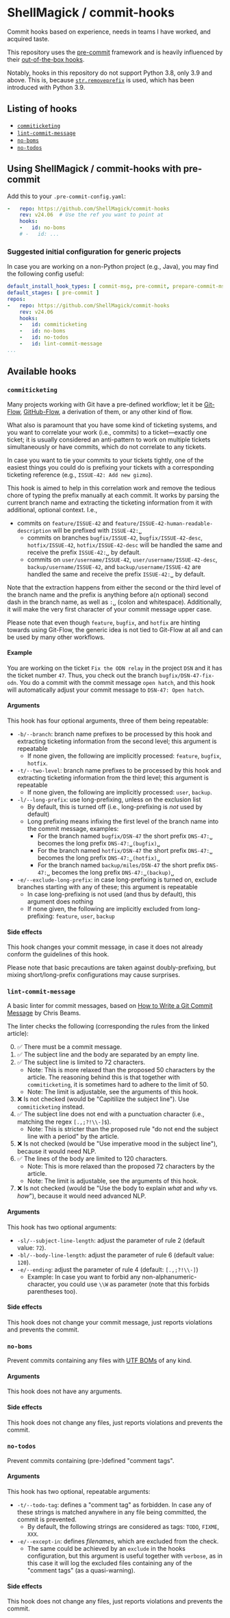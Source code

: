 # ShellMagick / commit-hooks

Commit hooks based on experience, needs in teams I have worked, and acquired taste.

This repository uses the [pre-commit](https://pre-commit.com/) framework
and is heavily influenced by their [out-of-the-box hooks](https://github.com/pre-commit/pre-commit-hooks/).

Notably, hooks in this repository do not support Python 3.8, only 3.9 and above.
This is, because [`str.removeprefix`](https://docs.python.org/3.9/library/stdtypes.html#str.removeprefix) is used,
which has been introduced with Python 3.9.

## Listing of hooks

* [`commiticketing`](#commiticketing)
* [`lint-commit-message`](#lint-commit-message)
* [`no-boms`](#no-boms)
* [`no-todos`](#no-todos)

## Using ShellMagick / commit-hooks with pre-commit

Add this to your `.pre-commit-config.yaml`:

```yaml
-   repo: https://github.com/ShellMagick/commit-hooks
    rev: v24.06  # Use the ref you want to point at
    hooks:
    -   id: no-boms
    # -   id: ...
```

### Suggested initial configuration for generic projects

In case you are working on a non-Python project (e.g., Java), you may find the following config useful:

```yaml
default_install_hook_types: [ commit-msg, pre-commit, prepare-commit-msg ]
default_stages: [ pre-commit ]
repos:
-   repo: https://github.com/ShellMagick/commit-hooks
    rev: v24.06
    hooks:
    -   id: commiticketing
    -   id: no-boms
    -   id: no-todos
    -   id: lint-commit-message
...
```

## Available hooks

### `commiticketing`

Many projects working with Git have a pre-defined workflow; let it be
[Git-Flow](https://nvie.com/posts/a-successful-git-branching-model/),
[GitHub-Flow](https://docs.github.com/de/get-started/using-github/github-flow),
a derivation of them, or any other kind of flow.

What also is paramount that you have some kind of ticketing systems, and you want to correlate your work (i.e., commits)
to a ticket—exactly one ticket; it is usually considered an anti-pattern to work on multiple tickets simultaneously or
have commits, which do not correlate to any tickets.

In case you want to tie your commits to your tickets tightly, one
of the easiest things you could do is prefixing your tickets with a corresponding ticketing reference
(e.g., `ISSUE-42: Add new gizmo`).

This hook is aimed to help in this correlation work and remove the tedious chore of typing the prefix manually at each
commit. It works by parsing the current branch name and extracting the ticketing information from it with additional,
optional context. I.e.,

* commits on `feature/ISSUE-42` and `feature/ISSUE-42-human-readable-description` will be prefixed with `ISSUE-42:␣`
  * commits on branches `bugfix/ISSUE-42`, `bugfix/ISSUE-42-desc`, `hotfix/ISSUE-42`, `hotfix/ISSUE-42-desc` will be
    handled the same and receive the prefix `ISSUE-42:␣` by default.
  * commits on `user/username/ISSUE-42`, `user/username/ISSUE-42-desc`, `backup/username/ISSUE-42`,
    and `backup/username/ISSUE-42` are handled the same and receive the prefix `ISSUE-42:␣` by default.

Note that the extraction happens from either the second or the third level of the branch name and the prefix is anything
before a(n optional) second dash in the branch name, as well as `:␣` (colon and whitespace). Additionally, it will make
the very first character of your commit message upper case.

Please note that even though `feature`, `bugfix`, and `hotfix` are hinting towards using Git-Flow, the generic idea is
not tied to Git-Flow at all and can be used by many other workflows.

#### Example

You are working on the ticket `Fix the ODN relay` in the project `DSN` and it has the ticket number `47`.
Thus, you check out the branch `bugfix/DSN-47-fix-odn`. You do a commit with the commit message `open hatch`, and this
hook will automatically adjust your commit message to `DSN-47: Open hatch`.

#### Arguments

This hook has four optional arguments, three of them being repeatable:

* `-b/--branch`: branch name prefixes to be processed by this hook and extracting ticketing information from the
  second level; this argument is repeatable
  * If none given, the following are implicitly processed: `feature`, `bugfix`, `hotfix`.
* `-t/--two-level`: branch name prefixes to be processed by this hook and extracting ticketing information from the
  third level; this argument is repeatable
  * If none given, the following are implicitly processed: `user`, `backup`.
* `-l/--long-prefix`: use long-prefixing, unless on the exclusion list
  * By default, this is turned off (i.e., long-prefixing is _not_ used by default)
  * Long prefixing means infixing the first level of the branch name into the commit message, examples:
    * For the branch named `bugfix/DSN-47` the short prefix `DNS-47:␣` becomes the long prefix `DNS-47:␣(bugfix)␣`
    * For the branch named `hotfix/DSN-47` the short prefix `DNS-47:␣` becomes the long prefix `DNS-47:␣(hotfix)␣`
    * For the branch named `backup/miles/DSN-47` the short prefix `DNS-47:␣` becomes the long prefix `DNS-47:␣(backup)␣`
* `-e/--exclude-long-prefix`: in case long-prefixing is turned on, exclude branches starting with any of these; this
  argument is repeatable
  * In case long-prefixing is not used (and thus by default), this argument does nothing
  * If none given, the following are implicitly excluded from long-prefixing: `feature`, `user`, `backup`

#### Side effects

This hook changes your commit message, in case it does not already conform the guidelines of this hook.

Please note that basic precautions are taken against doubly-prefixing, but mixing short/long-prefix configurations
may cause surprises.

### `lint-commit-message`

A basic linter for commit messages, based on [How to Write a Git Commit Message](https://cbea.ms/git-commit/) by
Chris Beams.

The linter checks the following (corresponding the rules from the linked article):

<ol start="0">
    <li>✅ There must be a commit message.</li>
    <li>✅ The subject line and the body are separated by an empty line.</li>
    <li>✅ The subject line is limited to 72 characters.
        <ul>
            <li>Note: This is more relaxed than the proposed 50 characters by the article.
                      The reasoning behind this is that together with <code>commiticketing</code>,
                      it is sometimes hard to adhere to the limit of 50.</li>
            <li>Note: The limit is adjustable, see the arguments of this hook.</li>
        </ul>
    </li>
    <li>❌ Is not checked (would be "Capitilize the subject line"). Use <code>commiticketing</code> instead.</li>
    <li>✅ The subject line does not end with a punctuation character (i.e., matching the regex
        <code>[.,;?!\\-]$</code>).
        <ul>
           <li>Note: This is stricter than the proposed rule "do not end the subject line with a period" by the
                     article.</li>
        </ul>
    </li>
    <li>❌ Is not checked (would be "Use imperative mood in the subject line"), because it would need NLP.</li>
    <li>✅ The lines of the body are limited to 120 characters.
        <ul>
            <li>Note: This is more relaxed than the proposed 72 characters by the article.</li>
            <li>Note: The limit is adjustable, see the arguments of this hook.</li>
        </ul>
    </li>
    <li>❌ Is not checked (would be "Use the body to explain <i>what</i> and <i>why</i> vs. <i>how</i>"),
        because it would need advanced NLP.</li>
</ol>

#### Arguments

This hook has two optional arguments:

* `-sl/--subject-line-length`: adjust the parameter of rule 2 (default value: `72`).
* `-bl/--body-line-length`: adjust the parameter of rule 6 (default value: `120`).
* `-e/--ending`: adjust the parameter of rule 4 (default: `[.,;?!\\-]`)
  * Example: In case you want to forbid any non-alphanumeric-character, you could use `\\W` as parameter (note that this
    forbids parentheses too).

#### Side effects

This hook does not change your commit message, just reports violations and prevents the commit.

### `no-boms`

Prevent commits containing any files with [UTF BOMs](https://www.unicode.org/faq/utf_bom.html#BOM) of any kind.

#### Arguments

This hook does not have any arguments.

#### Side effects

This hook does not change any files, just reports violations and prevents the commit.

### `no-todos`

Prevent commits containing (pre-)defined "comment tags".

#### Arguments

This hook has two optional, repeatable arguments:

* `-t/--todo-tag`: defines a "comment tag" as forbidden. In case any of these strings is matched anywhere in any file
  being committed, the commit is prevented.
  * By default, the following strings are considered as tags: `TODO`, `FIXME`, `XXX`.
* `-e/--except-in`: defines _filenames_, which are excluded from the check.
  * The same could be achieved by an `exclude` in the hooks configuration, but this argument is useful together with
    `verbose`, as in this case it will log the excluded files containing any of the "comment tags" (as a quasi-warning).

#### Side effects

This hook does not change any files, just reports violations and prevents the commit.
